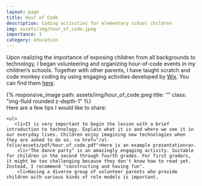 ```yaml
---
layout: page
title: Hour of Code
description: Coding activities for elementary school children
img: assets/img/hour_of_code.jpeg
importance: 1
category: education
---
```


Upon realizing the importance of exposing children from all backgrounds to technology, I began volunteering and organizing hour-of-code events in my children’s schools. Together with other parents, I have taught scratch and code monkey coding by using engaging activities developed by [Wix](https://www.wix.com/about/us). You can find them [here](https://www.hourofcode.co.il/). 



<div class="row">
    <div class="col">
        {% responsive_image path: assets/img/hour_of_code.jpeg title: "" class: "img-fluid rounded z-depth-1" %}
    </div>
    <div class="col">
	Here are a few tips I would like to share: 

	<ul>
	   <li>It is very important to begin the lesson with a brief introduction to technology. Explain what it is and where we see it in our everyday lives. Children enjoy imagining new technologies when they are asked to do so. <a href="/al-folio/assets/pdf/hour_of_code.pdf">Here is an example presentation<a>.
	    <li>"The dance party" is an amazingly engaging activity. Suitable for children in the second through fourth grades. For first graders, it might be too challenging because they don't know how to read yet. Instead, I recommend "constructing and having fun".
	    <li>Having a diverse group of volunteer parents who provide children with various kinds of role models is important.


